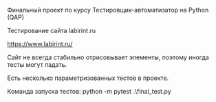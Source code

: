 Финальный проект по курсу Тестировщик-автоматизатор на Python (QAP)

Тестирование сайта labirint.ru

https://www.labirint.ru/

Сайт не всегда стабильно отрисовывает элементы, поэтому иногда тесты могут падать.

Есть несколько параметризованных тестов в проекте.

Команда запуска тестов:
python -m pytest .\final_test.py

